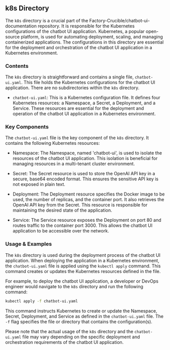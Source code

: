 
## k8s Directory

The `k8s` directory is a crucial part of the Factory-Crucible/chatbot-ui-documentation repository. It is responsible for the Kubernetes configurations of the chatbot UI application. Kubernetes, a popular open-source platform, is used for automating deployment, scaling, and managing containerized applications. The configurations in this directory are essential for the deployment and orchestration of the chatbot UI application in a Kubernetes environment.

### Contents

The `k8s` directory is straightforward and contains a single file, `chatbot-ui.yaml`. This file holds the Kubernetes configurations for the chatbot UI application. There are no subdirectories within the `k8s` directory.

- `chatbot-ui.yaml`: This is a Kubernetes configuration file. It defines four Kubernetes resources: a Namespace, a Secret, a Deployment, and a Service. These resources are essential for the deployment and operation of the chatbot UI application in a Kubernetes environment.

### Key Components

The `chatbot-ui.yaml` file is the key component of the `k8s` directory. It contains the following Kubernetes resources:

- Namespace: The Namespace, named 'chatbot-ui', is used to isolate the resources of the chatbot UI application. This isolation is beneficial for managing resources in a multi-tenant cluster environment.

- Secret: The Secret resource is used to store the OpenAI API key in a secure, base64 encoded format. This ensures the sensitive API key is not exposed in plain text.

- Deployment: The Deployment resource specifies the Docker image to be used, the number of replicas, and the container port. It also retrieves the OpenAI API key from the Secret. This resource is responsible for maintaining the desired state of the application.

- Service: The Service resource exposes the Deployment on port 80 and routes traffic to the container port 3000. This allows the chatbot UI application to be accessible over the network.

### Usage & Examples

The `k8s` directory is used during the deployment process of the chatbot UI application. When deploying the application in a Kubernetes environment, the `chatbot-ui.yaml` file is applied using the `kubectl apply` command. This command creates or updates the Kubernetes resources defined in the file.

For example, to deploy the chatbot UI application, a developer or DevOps engineer would navigate to the `k8s` directory and run the following command:

```bash
kubectl apply -f chatbot-ui.yaml
```

This command instructs Kubernetes to create or update the Namespace, Secret, Deployment, and Service as defined in the `chatbot-ui.yaml` file. The `-f` flag specifies the file or directory that contains the configuration(s).

Please note that the actual usage of the `k8s` directory and the `chatbot-ui.yaml` file may vary depending on the specific deployment and orchestration requirements of the chatbot UI application.
